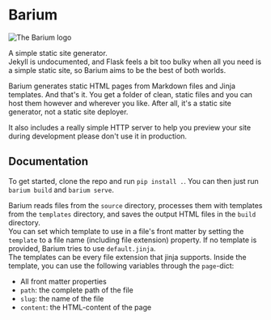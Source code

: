 # Barium

![The Barium logo](logo.png)

A simple static site generator.  
Jekyll is undocumented, and Flask feels a bit too bulky when all you need is a simple static site, so Barium aims to be the best of both worlds.

Barium generates static HTML pages from Markdown files and Jinja templates. And that's it. You get a folder of clean, static files and you can host them however and wherever you like. After all, it's a static site generator, not a static site deployer.

It also includes a really simple HTTP server to help you preview your site during development please don't use it in production.

## Documentation

To get started, clone the repo and run `pip install .`. You can then just run `barium build` and `barium serve`.

Barium reads files from the `source` directory, processes them with templates from the `templates` directory, and saves the output HTML files in the `build` directory.  
You can set which template to use in a file's front matter by setting the `template` to a file name (including file extension) property. If no template is provided, Barium tries to use `default.jinja`.  
The templates can be every file extension that jinja supports. Inside the template, you can use the following variables through the `page`-dict:

- All front matter properties
- `path`: the complete path of the file
- `slug`: the name of the file
- `content`: the HTML-content of the page
